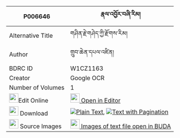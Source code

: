 |P006646|རྣལ་འབྱོར་བཞི་རིམ། 
| --- | --- 
|Alternative Title |གཤིན་རྗེ་གཤེད་ཀྱི་རྫོགས་རིམ།
|Author| གྲུབ་ཆེན་དཔལ་འཛིན།
|BDRC ID | W1CZ1163
|Creator | Google OCR
|Number of Volumes| 1
|<img width="25" src="https://img.icons8.com/color/25/000000/edit-property.png">Edit Online| [<img width="25" src="https://avatars.githubusercontent.com/u/45091458?s=200&v=4"> Open in Editor](http://editor.openpecha.org/P006646)
|<img width="25" src="https://img.icons8.com/fluent/48/000000/download-2.png"/>  Download | [![](https://img.icons8.com/color/20/000000/txt.png)Plain Text](https://github.com/Openpecha/P006646/releases/download/v1/naljor_shyi_rim_plain_P006646.zip), [![](https://img.icons8.com/color/20/000000/txt.png)Text with Pagination](https://github.com/Openpecha/P006646/releases/download/v1/naljor_shyi_rim_pages_P006646.zip)
|<img width="25" src="https://img.icons8.com/plasticine/100/000000/pictures-folder.png"/>  Source Images | [<img width="25" src="https://library.bdrc.io/icons/BUDA-small.svg"> Images of text file open in BUDA](https://library.bdrc.io/show/bdr:W1CZ1163)